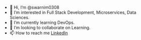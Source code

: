 - 👋 Hi, I’m @swarnim0308
- 👀 I’m interested in Full Stack Development, Microservices, Data Sciences.
- 🌱 I’m currently learning DevOps.
- 💞️ I’m looking to collaborate on Learning.
- 📫 How to reach me [LinkedIn](https://www.linkedin.com/in/swarnim-shukla-479737184/)

<!---
swarnim0308/swarnim0308 is a ✨ special ✨ repository because its `README.md` (this file) appears on your GitHub profile.
You can click the Preview link to take a look at your changes.
--->
